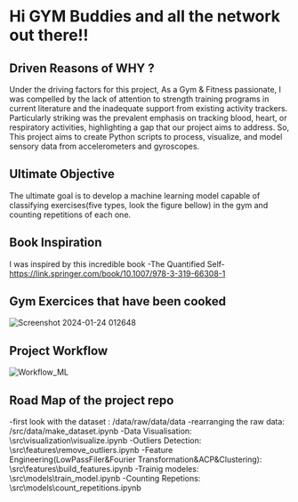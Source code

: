 # Hi GYM Buddies and all the network out there!!
## Driven Reasons of WHY ?
Under the driving factors for this project, As a Gym & Fitness passionate, I was compelled by the lack of attention to strength training programs in current literature and the inadequate support from existing activity trackers. Particularly striking was the prevalent emphasis on tracking blood, heart, or respiratory activities, highlighting a gap that our project aims to address.
So, This project aims to create Python scripts to process, visualize, and model sensory data from accelerometers and gyroscopes.
## Ultimate Objective
The ultimate goal is to develop a machine learning model capable of classifying exercises(five types, look the figure bellow) in the gym and counting repetitions of each one.
## Book Inspiration
I was inspired by this incredible book -The Quantified Self-
https://link.springer.com/book/10.1007/978-3-319-66308-1
## Gym Exercices that have been cooked
![Screenshot 2024-01-24 012648](https://github.com/ZAHIRA201/GYM_AI_Tracker/assets/120922044/7c8239fe-c753-410b-9035-c3731f8de25d)
## Project Workflow
![Workflow_ML](https://github.com/ZAHIRA201/GYM_AI_Tracker/assets/120922044/f76e3e44-b76b-495c-80d7-f4dc1a77d5a3)
## Road Map of the project repo
-first look with the dataset : /data/raw/data/data
-rearranging the raw data: /src/data/make_dataset.ipynb
-Data Visualisation: \src\visualization\visualize.ipynb
-Outliers Detection: \src\features\remove_outliers.ipynb
-Feature Engineering(LowPassFiler&Fourier Transformation&ACP&Clustering): \src\features\build_features.ipynb
-Trainig modeles: \src\models\train_model.ipynb
-Counting Repetions: \src\models\count_repetitions.ipynb
